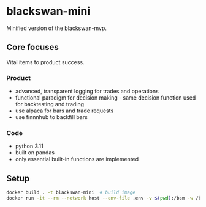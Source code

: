 # blackswan-mini

Minified version of the blackswan-mvp.

## Core focuses

Vital items to product success.

### Product

- advanced, transparent logging for trades and operations
- functional paradigm for decision making - same decision function used for backtesting and trading
- use alpaca for bars and trade requests
- use finnnhub to backfill bars

### Code

- python 3.11
- built on pandas
- only essential built-in functions are implemented

## Setup

```bash
docker build . -t blackswan-mini  # build image
docker run -it --rm --network host --env-file .env -v $(pwd):/bsm -w /bsm/ blackswan-mini bash -c "python src/stream.py"  # run stream
```
